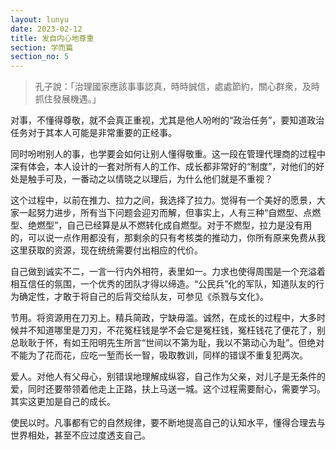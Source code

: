 ```yaml
---
layout: lunyu
date: 2023-02-12
title: 发自内心地尊重
section: 学而篇
section_no: 5
---
```


> 孔子說：「治理國家應該事事認真，時時誠信，處處節約，關心群衆，及時抓住發展機遇。」

对事，不懂得尊敬，就不会真正重视，尤其是他人吩咐的“政治任务”，要知道政治任务对于其本人可能是非常重要的正经事。

同时吩咐别人的事，也学要会如何让别人懂得敬重。这一段在管理代理商的过程中深有体会，本人设计的一套对所有人的工作、成长都非常好的“制度”，对他们的好处是触手可及，一番动之以情晓之以理后，为什么他们就是不重视？

这个过程中，以前在推力、拉力之间，我选择了拉力。觉得有一个美好的愿景，大家一起努力进步，所有当下问题会迎刃而解，但事实上，人有三种“自燃型、点燃型、绝燃型”，自己已经算是从不燃转化成自燃型。对于不燃型，拉力是没有用的，可以说一点作用都没有，那剩余的只有考核类的推动力，你所有原来免费从我这里获取的资源，现在统统需要付出相应的代价。

自己做到诚实不二，一言一行内外相符，表里如一。力求也使得周围是一个充溢着相互信任的氛围，一个优秀的团队才得以缔造。“公民兵”化的军队，知道队友的行为确定性，才敢于将自己的后背交给队友，可参见《杀戮与文化》。

节用。将资源用在刀刃上。精兵简政，宁缺毋滥。诚然，在成长的过程中，大多时候并不知道哪里是刀刃，不花冤枉钱是学不会它是冤枉钱，冤枉钱花了便花了，别总耿耿于怀，有如王阳明先生所言“世间以不第为耻，我以不第动心为耻”。但绝对不能为了花而花，应吃一堑而长一智，吸取教训，同样的错误不重复犯两次。

爱人。对他人有父母心，别错误地理解成纵容，自己作为父亲，对儿子是无条件的爱，同时还要带领着他走上正路，扶上马送一城。这个过程需要耐心，需要学习。其实这更加是自己的成长。

使民以时。凡事都有它的自然规律，要不断地提高自己的认知水平，懂得合理去与世界相处，甚至不应过度透支自己。
